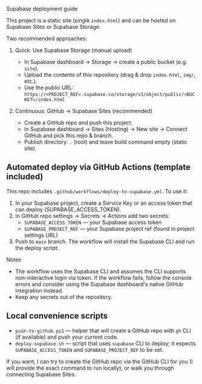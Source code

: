 Supabase deployment guide

This project is a static site (single `index.html`) and can be hosted on Supabase Sites or Supabase Storage.

Two recommended approaches:

1) Quick: Use Supabase Storage (manual upload)
   - In Supabase dashboard -> Storage -> create a public bucket (e.g. `site`).
   - Upload the contents of this repository (drag & drop `index.html`, `img/`, etc.).
   - Use the public URL: `https://<PROJECT_REF>.supabase.co/storage/v1/object/public/<BUCKET>/index.html`

2) Continuous: GitHub → Supabase Sites (recommended)
   - Create a GitHub repo and push this project.
   - In Supabase dashboard -> Sites (Hosting) -> New site -> Connect GitHub and pick this repo & branch.
   - Publish directory: `.` (root) and leave build command empty (static site).

Automated deploy via GitHub Actions (template included)
--------------------------------------------------
This repo includes `.github/workflows/deploy-to-supabase.yml`. To use it:

1. In your Supabase project, create a Service Key or an access token that can deploy (SUPABASE_ACCESS_TOKEN).
2. In GitHub repo settings -> Secrets -> Actions add two secrets:
   - `SUPABASE_ACCESS_TOKEN` — your Supabase access token
   - `SUPABASE_PROJECT_REF` — your Supabase project ref (found in project settings URL)
3. Push to `main` branch. The workflow will install the Supabase CLI and run the deploy script.

Notes
- The workflow uses the Supabase CLI and assumes the CLI supports non-interactive login via token. If the workflow fails, follow the console errors and consider using the Supabase dashboard's native GitHub integration instead.
- Keep any secrets out of the repository.

Local convenience scripts
------------------------
- `push-to-github.ps1` — helper that will create a GitHub repo with `gh` CLI (if available) and push your current code.
- `deploy-supabase.sh` — script that uses `supabase` CLI to deploy; it expects `SUPABASE_ACCESS_TOKEN` and `SUPABASE_PROJECT_REF` to be set.

If you want, I can try to create the GitHub repo via the GitHub CLI for you (I will provide the exact command to run locally), or walk you through connecting Supabase Sites.
